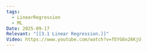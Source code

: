 ```yaml
---
tags:
  - LinearRegression
  - ML
Date: 2025-09-17
Relevant: "[[3.1 Linear Regression.]]"
Video: https://www.youtube.com/watch?v=fEYG6n26KjU
---
```

